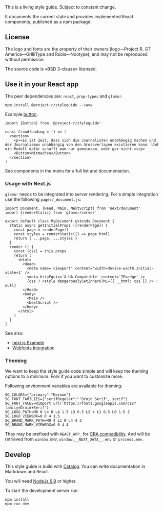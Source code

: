This is a living style guide. Subject to constant change.

It documents the current state and provides implemented React components, published as a npm package.

## License

The logo and fonts are the property of their owners (logo—Project R, GT America—GrilliType and Rubis—Nootype), and may not be reproduced without permission.

The source code is «BSD 3-clause» licensed.

## Use it in your React app

The peer dependencies are: `react`, `prop-types` and `glamor`.

```
npm install @project-r/styleguide --save
```

Example [button](/components/button):

```code|lang-js
import {Button} from '@project-r/styleguide'

const Crowdfunding = () => (
  <section>
    <p>«Es ist Zeit, dass sich die Journalisten unabhängig machen und der Journalismus unabhängig von den Grossverlagen existieren kann. Und ein Modell dafür schafft man nur gemeinsam, oder gar nicht.»</p>
    <Button>Mitmachen</Button>
  </section>
)
```

See components in the menu for a full list and documentation.

### Usage with Next.js

`glamor` needs to be integrated into server rendering. For a simple integration use the following `pages/_document.js`:

```code|lang-js
import Document, {Head, Main, NextScript} from 'next/document'
import {renderStatic} from 'glamor/server'

export default class MyDocument extends Document {
  static async getInitialProps ({renderPage}) {
    const page = renderPage()
    const styles = renderStatic(() => page.html)
    return { ...page, ...styles }
  }
  render () {
    const {css} = this.props
    return (
      <html>
        <Head>
          <meta name='viewport' content='width=device-width,initial-scale=1' />
          <meta httpEquiv='X-UA-Compatible' content='IE=edge' />
          {css ? <style dangerouslySetInnerHTML={{ __html: css }} /> : null}
        </Head>
        <body>
          <Main />
          <NextScript />
        </body>
      </html>
    )
  }
}
```

See also:
- [next.js Example](https://github.com/zeit/next.js/blob/master/examples/with-glamor/pages/_document.js)
- [Webfonts Integration](/typographie)

### Theming

We want to keep the style guide code simple and will keep the theming options to a minimum. Fork if you want to customize more.

Following environment variables are available for theming:

```
SG_COLORS={"primary":"Maroon"}
SG_FONT_FAMILIES={"serifRegular":"'Droid Serif', serif"}
SG_FONT_FACES=@import url('https://fonts.googleapis.com/css?family=Droid+Serif')
SG_LOGO_PATH=M0 0 L4 0 L4 1.5 L3 0.5 L2 4 L1 0.5 L0 1.5 Z
SG_LOGO_VIEWBOX=0 0 4 1.5
SG_BRAND_MARK_PATH=M0 4 L1 0 L4 4 Z
SG_BRAND_MARK_VIEWBOX=0 0 4 4
```

They may be prefixed with `REACT_APP_` for [CRA compatibility](https://github.com/facebookincubator/create-react-app/blob/master/packages/react-scripts/template/README.md#adding-custom-environment-variables). And will be retrieved from `window.ENV`, `window.__NEXT_DATA__.env` or  `process.env`.

## Develop

This style guide is build with [Catalog](https://interactivethings.github.io/catalog/). You can write documentation in Markdown and React.

You will need [Node.js 6.9](https://nodejs.org/en/download/current/) or higher.

To start the development server run:

```
npm install
npm run dev
```

